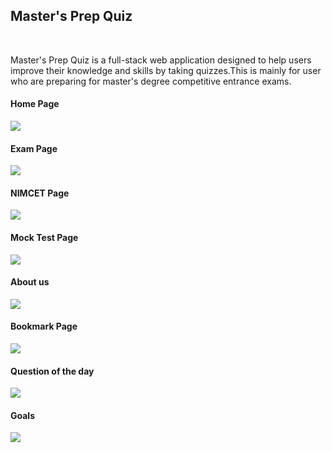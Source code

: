 <h2>Master's Prep Quiz</h2>
<br>
<p>Master's Prep Quiz is a full-stack web application designed to help users improve their knowledge and skills by taking quizzes.This is mainly for user who are preparing for master's degree competitive entrance exams. </p>
<h4>Home Page</h4>
<img src="https://github-production-user-asset-6210df.s3.amazonaws.com/181923514/382221663-1d6470a5-39ab-44ee-a9a6-d7e615d0c1cb.png?X-Amz-Algorithm=AWS4-HMAC-SHA256&X-Amz-Credential=AKIAVCODYLSA53PQK4ZA%2F20241101%2Fus-east-1%2Fs3%2Faws4_request&X-Amz-Date=20241101T080025Z&X-Amz-Expires=300&X-Amz-Signature=d8f648e30e9ccee5cbd573f413ba1ae1176484301c040973953d7a8958c58221&X-Amz-SignedHeaders=host"><br>
<h4>Exam Page</h4>
<img src="https://github-production-user-asset-6210df.s3.amazonaws.com/181923514/382221918-d9816836-6a85-4710-811f-7bd97e0232ab.png?X-Amz-Algorithm=AWS4-HMAC-SHA256&X-Amz-Credential=AKIAVCODYLSA53PQK4ZA%2F20241101%2Fus-east-1%2Fs3%2Faws4_request&X-Amz-Date=20241101T080808Z&X-Amz-Expires=300&X-Amz-Signature=e9ec06164c9ef05d3ba3c4596a9d77c43453c5f96bb7cf8473cea45368d35cfe&X-Amz-SignedHeaders=host"><br>
<h4>NIMCET Page</h4>
<img src="https://github-production-user-asset-6210df.s3.amazonaws.com/181923514/382222137-a741ad7f-cecb-48e2-94f8-bd362f1df751.png?X-Amz-Algorithm=AWS4-HMAC-SHA256&X-Amz-Credential=AKIAVCODYLSA53PQK4ZA%2F20241101%2Fus-east-1%2Fs3%2Faws4_request&X-Amz-Date=20241101T080831Z&X-Amz-Expires=300&X-Amz-Signature=39a72410641354130eaf1d13e9f77faac0162c13c2c00072cec5441a263da41a&X-Amz-SignedHeaders=host"><br>
<h4>Mock Test Page</h4>
<img src="https://github-production-user-asset-6210df.s3.amazonaws.com/181923514/382222216-b8ef0f2a-a17a-45a8-b66b-3f8f4c436599.png?X-Amz-Algorithm=AWS4-HMAC-SHA256&X-Amz-Credential=AKIAVCODYLSA53PQK4ZA%2F20241101%2Fus-east-1%2Fs3%2Faws4_request&X-Amz-Date=20241101T080847Z&X-Amz-Expires=300&X-Amz-Signature=cf3136e0c0864932c17803bc8b9794c82fa88d27763e2cc34e2bb712c2032b57&X-Amz-SignedHeaders=host"><br>
<h4>About us</h4>
<img src="https://github-production-user-asset-6210df.s3.amazonaws.com/181923514/382222268-cfef8ef2-acb7-4e5f-9962-e0f5ac93e978.png?X-Amz-Algorithm=AWS4-HMAC-SHA256&X-Amz-Credential=AKIAVCODYLSA53PQK4ZA%2F20241101%2Fus-east-1%2Fs3%2Faws4_request&X-Amz-Date=20241101T080909Z&X-Amz-Expires=300&X-Amz-Signature=cd62a06742cc6485cb7bd058d7cd079e3a1fb24446b0cadb14c71a58f81de45b&X-Amz-SignedHeaders=host"><br>
<h4>Bookmark Page</h4>
<img src="https://github-production-user-asset-6210df.s3.amazonaws.com/181923514/382222268-cfef8ef2-acb7-4e5f-9962-e0f5ac93e978.png?X-Amz-Algorithm=AWS4-HMAC-SHA256&X-Amz-Credential=AKIAVCODYLSA53PQK4ZA%2F20241101%2Fus-east-1%2Fs3%2Faws4_request&X-Amz-Date=20241101T080909Z&X-Amz-Expires=300&X-Amz-Signature=cd62a06742cc6485cb7bd058d7cd079e3a1fb24446b0cadb14c71a58f81de45b&X-Amz-SignedHeaders=host"><br>
<h4>Question of the day</h4>
<img src="https://github-production-user-asset-6210df.s3.amazonaws.com/181923514/382222303-fa0a7045-c9d6-4bbb-8d9f-44444fe8d087.png?X-Amz-Algorithm=AWS4-HMAC-SHA256&X-Amz-Credential=AKIAVCODYLSA53PQK4ZA%2F20241101%2Fus-east-1%2Fs3%2Faws4_request&X-Amz-Date=20241101T080925Z&X-Amz-Expires=300&X-Amz-Signature=3fa8139ef9d90974b386634890b18e8226590793b0166df4717a3ccdcf05a23e&X-Amz-SignedHeaders=host"><br>
<h4>Goals</h4>
<img src="https://github-production-user-asset-6210df.s3.amazonaws.com/181923514/382222329-d9b97000-055b-4e3a-9691-6e78000b4f84.png?X-Amz-Algorithm=AWS4-HMAC-SHA256&X-Amz-Credential=AKIAVCODYLSA53PQK4ZA%2F20241101%2Fus-east-1%2Fs3%2Faws4_request&X-Amz-Date=20241101T080957Z&X-Amz-Expires=300&X-Amz-Signature=d34f59971042d04b10723ebd8fc25992dd7db597e6d598356ef519da926ccb99&X-Amz-SignedHeaders=host">
